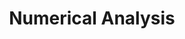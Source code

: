 ---
types: "word"

title: "Numerical Analysis"

categories: ['']

tags: ['Numerical', 'Analysis']

arabic: 'التحليل العددي'

arexps: []

enwords: ['Numerical Analysis']

enexps: []

arlexicons: 'ح'

enlexicons: 'N'

authors: ['Ruqayya Roshdy']

translators: ['']

citations: 'العربية والذكاء الاصطناعي'

sources: 'مركز الملك عبدالله بن عبدالعزيز الدولي لخدمة اللغة العربية'

word: "true"

slug: ""
---